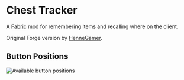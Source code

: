 # Chest Tracker
A [Fabric](https://fabricmc.net) mod for remembering items and recalling where on the client.

Original Forge version by [HenneGamer](https://www.curseforge.com/minecraft/mc-mods/chestcounter").

## Button Positions

![Available button positions](https://media.forgecdn.net/attachments/304/605/positions.png)